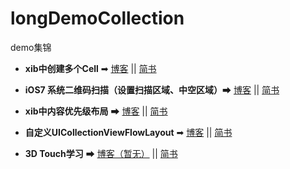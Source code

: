 # longDemoCollection

demo集锦


* **xib中创建多个Cell** ➡ [博客](http://god-long.github.io/2016/04/13/Xib%E4%BD%BF%E7%94%A8%E4%B9%8BTableViewCell-xib%E4%B8%AD%E5%88%9B%E5%BB%BA%E5%A4%9A%E4%B8%AACell/) || [简书](http://www.jianshu.com/p/332e1db6ebb5)


* **iOS7 系统二维码扫描（设置扫描区域、中空区域）**➡ [博客](http://god-long.github.io/2016/04/13/iOS7%E7%B3%BB%E7%BB%9F%E4%BA%8C%E7%BB%B4%E7%A0%81%E6%89%AB%E6%8F%8F%EF%BC%88%E8%AE%BE%E7%BD%AE%E6%89%AB%E6%8F%8F%E5%8C%BA%E5%9F%9F%E3%80%81%E4%B8%AD%E7%A9%BA%E5%8C%BA%E5%9F%9F%EF%BC%89/) || [简书](http://www.jianshu.com/p/3fb24fc7b415)


* **xib中内容优先级布局** ➡ [博客](http://god-long.github.io/2016/04/19/xib%E4%BD%BF%E7%94%A8%E4%B9%8B%E5%86%85%E5%AE%B9%E4%BC%98%E5%85%88%E7%BA%A7%E5%B8%83%E5%B1%80/) || [简书](http://www.jianshu.com/p/9ab730bedece)


* **自定义UICollectionViewFlowLayout** ➡ [博客](http://god-long.github.io/2016/04/29/%E8%87%AA%E5%AE%9A%E4%B9%89UICollectionViewFlowLayout/) || [简书](http://www.jianshu.com/p/e8e9dcc12b37)


* **3D Touch学习** ➡ [博客（暂无）]() || [简书](http://www.jianshu.com/p/bc65bb385634)

